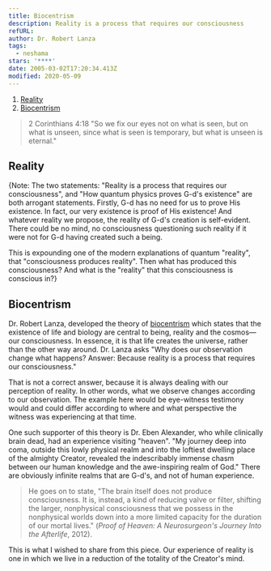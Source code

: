 ```yaml
---
title: Biocentrism
description: Reality is a process that requires our consciousness
refURL:
author: Dr. Robert Lanza
tags:
  - neshama
stars: '****'
date: 2005-03-02T17:20:34.413Z
modified: 2020-05-09
---
```


1. [Reality](#reality)
2. [Biocentrism](#biocentrism)

> 2 Corinthians 4:18 "So we fix our eyes not on what is seen, but on what is unseen, since what is seen is temporary, but what is unseen is eternal."

## Reality

<div class="note">

{Note: The two statements: "Reality is a process that requires our consciousness", and "How quantum physics proves G-d's existence" are both arrogant statements. Firstly, G-d has no need for us to prove His existence. In fact, our very existence is proof of His existence! And whatever reality we propose, the reality of G-d's creation is self-evident. There could be no mind, no consciousness questioning such reality if it were not for G-d having created such a being.

This is expounding one of the modern explanations of quantum "reality", that "consciousness produces reality". Then what has produced this consciousness? And what is the "reality" that this consciousness is conscious in?}

</div>

## Biocentrism

Dr. Robert Lanza, developed the theory of [biocentrism](https://www.beliefnet.com/faiths/galleries/how-quantum-physics-proves-gods-existence.aspx) which states that the existence of life and biology are central to being, reality and the cosmos—our consciousness. In essence, it is that life creates the universe, rather than the other way around. Dr. Lanza asks "Why does our observation change what happens? Answer: Because reality is a process that requires our consciousness."

<div class="note">

That is not a correct answer, because it is always dealing with our perception of reality. In other words, what we observe changes according to our observation. The example here would be eye-witness testimony would and could differ according to where and what perspective the witness was experiencing at that time.

</div>

One such supporter of this theory is Dr. Eben Alexander, who while clinically brain dead, had an experience visiting "heaven". "My journey deep into coma, outside this lowly physical realm and into the loftiest dwelling place of the almighty Creator, revealed the indescribably immense chasm between our human knowledge and the awe-inspiring realm of God." There are obviously infinite realms that are G-d's, and not of human experience.

> He goes on to state, "The brain itself does not produce consciousness. It is, instead, a kind of reducing valve or filter, shifting the larger, nonphysical consciousness that we possess in the nonphysical worlds down into a more limited capacity for the duration of our mortal lives." (_Proof of Heaven: A Neurosurgeon's Journey Into the Afterlife_, 2012).

<div class="note">
This is what I wished to share from this piece. Our experience of reality is one in which we live in a reduction of the totality of the Creator's mind.
</div>
